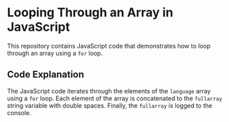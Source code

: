 # Looping Through an Array in JavaScript

This repository contains JavaScript code that demonstrates how to loop through an array using a `for` loop.

## Code Explanation

The JavaScript code iterates through the elements of the `language` array using a `for` loop. 
Each element of the array is concatenated to the `fullarray` string variable with double spaces. Finally, the `fullarray` is logged to the console.
